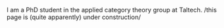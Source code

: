 I am a PhD student in the applied category theory group at Taltech.
/this page is (quite apparently) under construction/
